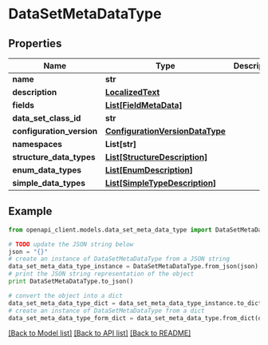 # DataSetMetaDataType


## Properties
Name | Type | Description | Notes
------------ | ------------- | ------------- | -------------
**name** | **str** |  | [optional] 
**description** | [**LocalizedText**](LocalizedText.md) |  | [optional] 
**fields** | [**List[FieldMetaData]**](FieldMetaData.md) |  | [optional] 
**data_set_class_id** | **str** |  | [optional] 
**configuration_version** | [**ConfigurationVersionDataType**](ConfigurationVersionDataType.md) |  | [optional] 
**namespaces** | **List[str]** |  | [optional] 
**structure_data_types** | [**List[StructureDescription]**](StructureDescription.md) |  | [optional] 
**enum_data_types** | [**List[EnumDescription]**](EnumDescription.md) |  | [optional] 
**simple_data_types** | [**List[SimpleTypeDescription]**](SimpleTypeDescription.md) |  | [optional] 

## Example

```python
from openapi_client.models.data_set_meta_data_type import DataSetMetaDataType

# TODO update the JSON string below
json = "{}"
# create an instance of DataSetMetaDataType from a JSON string
data_set_meta_data_type_instance = DataSetMetaDataType.from_json(json)
# print the JSON string representation of the object
print DataSetMetaDataType.to_json()

# convert the object into a dict
data_set_meta_data_type_dict = data_set_meta_data_type_instance.to_dict()
# create an instance of DataSetMetaDataType from a dict
data_set_meta_data_type_form_dict = data_set_meta_data_type.from_dict(data_set_meta_data_type_dict)
```
[[Back to Model list]](../README.md#documentation-for-models) [[Back to API list]](../README.md#documentation-for-api-endpoints) [[Back to README]](../README.md)


